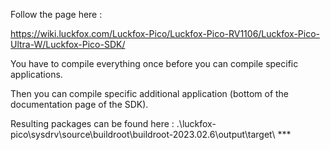 Follow the page here :

https://wiki.luckfox.com/Luckfox-Pico/Luckfox-Pico-RV1106/Luckfox-Pico-Ultra-W/Luckfox-Pico-SDK/

You have to compile everything once before you can compile specific applications.

Then you can compile specific additional application (bottom of the documentation page of the SDK).

Resulting packages can be found here : .\luckfox-pico\sysdrv\source\buildroot\buildroot-2023.02.6\output\target\ ***